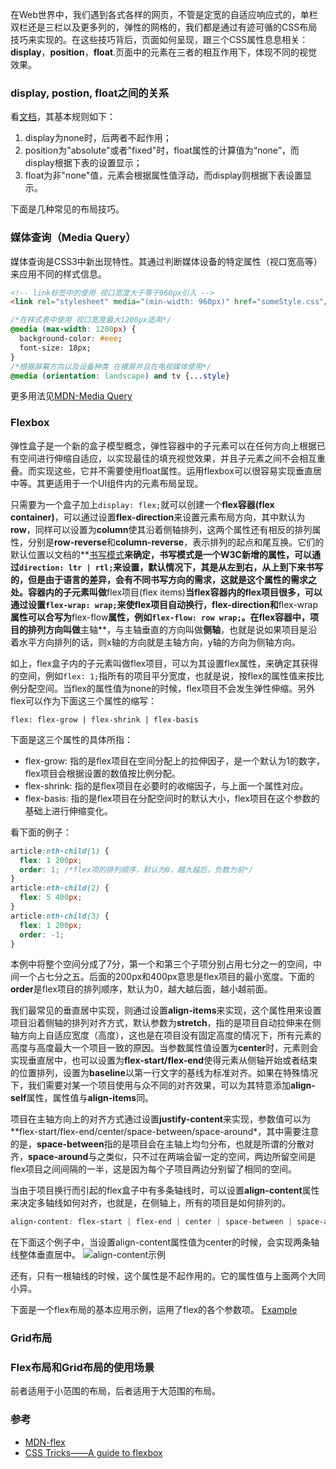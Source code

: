在Web世界中，我们遇到各式各样的网页，不管是定宽的自适应响应式的，单栏双栏还是三栏以及更多列的，弹性的网格的，我们都是通过有迹可循的CSS布局技巧来实现的。在这些技巧背后，页面如何呈现，跟三个CSS属性息息相关：**display**，**position**，**float**.页面中的元素在三者的相互作用下，体现不同的视觉效果。

### display, postion, float之间的关系

看[文档](https://www.w3.org/TR/CSS2/visuren.html#dis-pos-flo)，其基本规则如下：

1. display为none时，后两者不起作用；
2. position为"absolute"或者"fixed"时，float属性的计算值为“none”，而display根据下表的设置显示；
3. float为非"none"值，元素会根据属性值浮动，而display则根据下表设置显示。

下面是几种常见的布局技巧。

### 媒体查询（Media Query）

媒体查询是CSS3中新出现特性。其通过判断媒体设备的特定属性（视口宽高等）来应用不同的样式信息。

``` html
<!-- link标签中的使用 视口宽度大于等于960px引入 -->
<link rel="stylesheet" media="(min-width: 960px)" href="someStyle.css"/>
```

``` CSS
/*在样式表中使用 视口宽度最大1200px适用*/
@media (max-width: 1200px) {
  background-color: #eee;
  font-size: 18px;
}
/*根据屏幕方向以及设备种类 在横屏并且在电视媒体使用*/
@media (orientation: landscape) and tv {...style}
```

更多用法见[MDN-Media Query](https://developer.mozilla.org/zh-CN/docs/Web/Guide/CSS/Media_queries)

### Flexbox

弹性盒子是一个新的盒子模型概念，弹性容器中的子元素可以在任何方向上根据已有空间进行伸缩自适应，以实现最佳的填充视觉效果，并且子元素之间不会相互重叠。而实现这些，它并不需要使用float属性。运用flexbox可以很容易实现垂直居中等。其更适用于一个UI组件内的元素布局呈现。

只需要为一个盒子加上`display: flex;`就可以创建一个**flex容器(flex container)**，可以通过设置**flex-direction**来设置元素布局方向，其中默认为**row**，同样可以设置为**column**使其沿着侧轴排列，这两个属性还有相反的排列属性，分别是**row-reverse**和**column-reverse**，表示排列的起点和尾互换。它们的默认位置以文档的**[书写模式](https://developer.mozilla.org/en-US/docs/Web/CSS/writing-mode)**来确定，书写模式是一个W3C新增的属性，可以通过`direction: ltr | rtl;`来设置，默认情况下，其是从左到右，从上到下来书写的，但是由于语言的差异，会有不同书写方向的需求，这就是这个属性的需求之处。容器内的子元素叫做**flex项目(flex items)**当flex容器内的flex项目很多，可以通过设置`flex-wrap: wrap;`来使flex项目自动换行，**flex-direction**和**flex-wrap**属性可以合写为**flex-flow**属性，例如`flex-flow: row wrap;`。在flex容器中，项目的排列方向叫做**主轴**，与主轴垂直的方向叫做**侧轴**，也就是说如果项目是沿着水平方向排列的话，则x轴的方向就是主轴方向，y轴的方向为侧轴方向。

如上，flex盒子内的子元素叫做flex项目，可以为其设置flex属性，来确定其获得的空间，例如`flex: 1;`指所有的项目平分宽度，也就是说，按flex的属性值来按比例分配空间。当flex的属性值为none的时候，flex项目不会发生弹性伸缩。另外flex可以作为下面这三个属性的缩写：

`flex: flex-grow | flex-shrink | flex-basis`

下面是这三个属性的具体所指：
- flex-grow: 指的是flex项目在空间分配上的拉伸因子，是一个默认为1的数字，flex项目会根据设置的数值按比例分配。
- flex-shrink: 指的是flex项目在必要时的收缩因子，与上面一个属性对应。
- flex-basis: 指的是flex项目在分配空间时的默认大小，flex项目在这个参数的基础上进行伸缩变化。

看下面的例子：

```css
article:nth-child(1) {
  flex: 1 200px;
  order: 1; /*flex项的排列顺序，默认为0，越大越后，负数为前*/
}
article:nth-child(2) {
  flex: 5 400px;
}
article:nth-child(3) {
  flex: 1 200px;
  order: -1;  
}
```

本例中将整个空间分成了7分，第一个和第三个子项分别占用七分之一的空间，中间一个占七分之五。后面的200px和400px意思是flex项目的最小宽度。下面的**order**是flex项目的排列顺序，默认为0，越大越后面，越小越前面。

我们最常见的垂直居中实现，则通过设置**align-items**来实现，这个属性用来设置项目沿着侧轴的排列对齐方式，默认参数为**stretch**，指的是项目自动拉伸来在侧轴方向上自适应宽度（高度），这也是在项目没有固定高度的情况下，所有元素的高度与高度最大一个项目一致的原因。当参数属性值设置为**center**时，元素则会实现垂直居中，也可以设置为**flex-start/flex-end**使得元素从侧轴开始或者结束的位置排列，设置为**baseline**以第一行文字的基线为标准对齐。如果在特殊情况下，我们需要对某一个项目使用与众不同的对齐效果，可以为其特意添加**align-self**属性，属性值与**align-items**同。

项目在主轴方向上的对齐方式通过设置**justify-content**来实现，参数值可以为**flex-start/flex-end/center/space-between/space-around*，其中需要注意的是，**space-between**指的是项目会在主轴上均匀分布，也就是所谓的分散对齐，**space-around**与之类似，只不过在两端会留一定的空间，两边所留空间是flex项目之间间隔的一半，这是因为每个子项目两边分别留了相同的空间。

当由于项目换行而引起的flex盒子中有多条轴线时，可以设置**align-content**属性来决定多轴线如何对齐，也就是，在侧轴上，所有的项目是如何排列的。

``` css
align-content: flex-start | flex-end | center | space-between | space-around | stretch;
```
在下面这个例子中，当设置align-content属性值为center的时候，会实现两条轴线整体垂直居中。
![align-content示例](http://i4.buimg.com/567571/bcc17d2bfe96ccd2.png)

还有，只有一根轴线的时候，这个属性是不起作用的。它的属性值与上面两个大同小异。

下面是一个flex布局的基本应用示例，运用了flex的各个参数项。
[Example](http://codepen.io/fanyj1994/full/eWOaZG)

### Grid布局

### Flex布局和Grid布局的使用场景

前者适用于小范围的布局，后者适用于大范围的布局。

### 参考

- [MDN-flex](https://developer.mozilla.org/zh-CN/docs/Learn/CSS/CSS_layout/Flexbox)
- [CSS Tricks——A guide to flexbox](https://css-tricks.com/snippets/css/a-guide-to-flexbox/)
